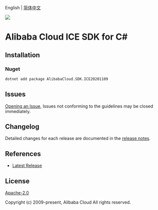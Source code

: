 English | [简体中文](README-CN.md)

![](https://aliyunsdk-pages.alicdn.com/icons/AlibabaCloud.svg)

# Alibaba Cloud ICE SDK for C#

## Installation

### Nuget

```bash
dotnet add package AlibabaCloud.SDK.ICE20201109
```

## Issues

[Opening an Issue](https://github.com/aliyun/alibabacloud-csharp-sdk/issues/new), Issues not conforming to the guidelines may be closed immediately.

## Changelog

Detailed changes for each release are documented in the [release notes](./ChangeLog.md).

## References

* [Latest Release](https://github.com/aliyun/alibabacloud-csharp-sdk/)

## License

[Apache-2.0](http://www.apache.org/licenses/LICENSE-2.0)

Copyright (c) 2009-present, Alibaba Cloud All rights reserved.

